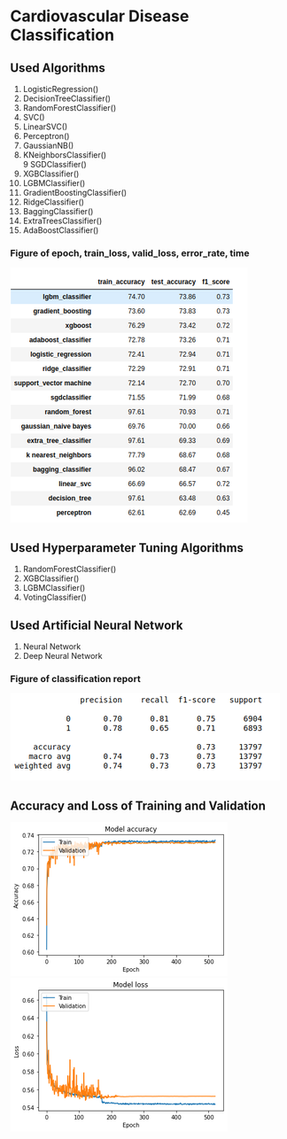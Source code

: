  # Cardiovascular Disease Classification 
 
 
 
 ## Used Algorithms
 
 1. LogisticRegression()  
 2. DecisionTreeClassifier()  
 3. RandomForestClassifier()  
 4. SVC()  
 5. LinearSVC()  
 6. Perceptron()  
 7. GaussianNB()  
 8. KNeighborsClassifier()  
 9  SGDClassifier()  
 10. XGBClassifier()  
 11. LGBMClassifier()  
 12. GradientBoostingClassifier()  
 13. RidgeClassifier()  
 14. BaggingClassifier()  
 15. ExtraTreesClassifier()
 16. AdaBoostClassifier()
 
 ### Figure of epoch, train_loss, valid_loss, error_rate, time
![alt text](https://github.com/hasan-moni-321/Cardiovascular-Disease/blob/main/all_algo.png)
 
 
 
 ## Used Hyperparameter Tuning Algorithms
 
 1. RandomForestClassifier()
 2. XGBClassifier()  
 3. LGBMClassifier()
 4. VotingClassifier()
 
 
 
 ## Used Artificial Neural Network
 
 1. Neural Network
 2. Deep Neural Network
 

 
 ### Figure of classification report
![alt text](https://github.com/hasan-moni-321/Cardiovascular-Disease/blob/main/cl_re.png)
 
 ## Accuracy and Loss of Training and Validation
 
![alt text](https://github.com/hasan-moni-321/Cardiovascular-Disease/blob/main/d_i1.png)
![alt text](https://github.com/hasan-moni-321/Cardiovascular-Disease/blob/main/d_m2.png)
 
